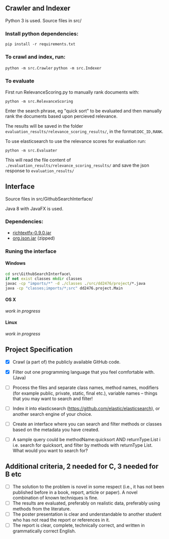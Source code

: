 ## Crawler and Indexer
Python 3 is used. Source files in src/

### Install python dependencies:
`pip install -r requirements.txt`

### To crawl and index, run:
`python -m src.Crawler`
`python -m src.Indexer`

### To evaluate
First run RelevanceScoring.py to manually rank documents with:

`python -m src.RelevanceScoring`

Enter the search phrase, eg "quick sort" to be evaluated and then manually rank the documents based upon percieved relevance. 

The results will be saved in the folder `evaluation_results/relevance_scoring_results/`, in the format:`DOC_ID,RANK`. 

To use elasticsearch to use the relevance scores for evaluation run:

`python -m src.Evaluater`

This will read the file content of `./evaluation_results/relevance_scoring_results/` and save the json response to `evaluation_results/`

## Interface
Source files in src/GithubSearchInterface/

Java 8 with JavaFX is used.

### Dependencies:
- [richtextfx-0.9.0.jar](https://github.com/TomasMikula/RichTextFX/releases/download/v0.9.0/richtextfx-0.9.0.jar)
- [org.json.jar](http://www.java2s.com/Code/JarDownload/org.json/org.json.jar.zip) (zipped)

### Runing the interface
#### Windows
```bat
cd src\GithubSearchInterface\
if not exist classes mkdir classes
javac -cp "imports/*" -d ./classes ./src/dd2476/project/*.java
java -cp "classes;imports/*;src" dd2476.project.Main
```

#### OS X
*work in progress*

#### Linux
*work in progress*

## Project Specification

- [x] Crawl (a part of) the publicly available GitHub code.
- [x] Filter out one programming language that you feel comfortable with. (Java)
- [ ] Process the files and separate class names, method names, modifiers (for example public, private, static, final etc.), variable names – things that you may want to search and filter!
- [ ] Index it into elasticsearch (https://github.com/elastic/elasticsearch), or another search engine of your choice.
- [ ] Create an interface where you can search and filter methods or classes based on the metadata you have created.
- [ ] A sample query could be methodName:quicksort AND returnType:List<Number> i i.e. search for quicksort, and filter by methods with returnType List. What would you want to search for?


## Additional criteria, 2 needed for C, 3 needed for B etc

- [ ] The solution to the problem is novel in some respect (i.e., it has not been published before in a book, report, article or paper). A novel combination of known techniques is fine.
- [ ] The results are evaluated, preferably on realistic data, preferably using methods from the literature.
- [ ] The poster presentation is clear and understandable to another student who has not read the report or references in it.
- [ ] The report is clear, complete, technically correct, and written in grammatically correct English.
